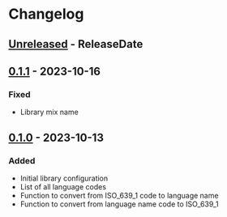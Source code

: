 # Changelog
<!-- next-header -->

## [Unreleased] - ReleaseDate

## [0.1.1] - 2023-10-16
### Fixed
* Library mix name

## [0.1.0] - 2023-10-13
### Added
* Initial library configuration
* List of all language codes
* Function to convert from ISO_639_1 code to language name
* Function to convert from language name code to ISO_639_1

<!-- next-url -->
[Unreleased]: https://github.com/wois-org/ISO_639_1_ex/v0.1.1...HEAD
[0.1.1]: https://github.com/wois-org/ISO_639_1_ex/v0.1.0...v0.1.1
[0.1.0]: https://github.com/wois-org/ISO_639_1_ex/compare/4718b80...v0.1.0